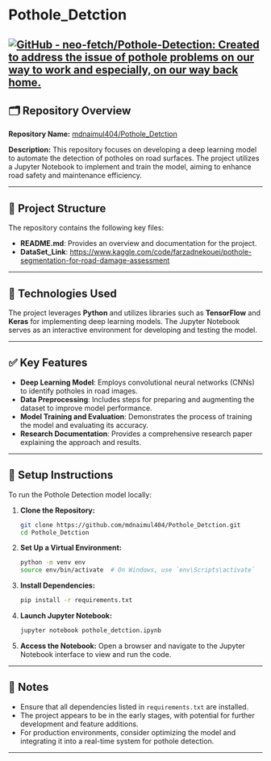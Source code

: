 # Pothole_Detction


[![GitHub - neo-fetch/Pothole-Detection: Created to address the issue of  pothole problems on our way to work and especially, on our way back home.](https://images.openai.com/static-rsc-1/kIuDbh482AP3rfAjaVy0j7iiduJDYhFBwTrfE65F8JN9m8DKV08M-NlMfLK4E3LphSxIE49zlY1TIez8wRQ51OEeSuRt90WB_dg3Lqz8_yLNb_B1epO13wsDmHwPATsL4MDuCLg4A_lf7GAxDgrB8A)](https://github.com/neo-fetch/Pothole-Detection?utm_source=chatgpt.com)
---

## 🗂️ Repository Overview

**Repository Name:** [mdnaimul404/Pothole_Detction](https://github.com/mdnaimul404/Pothole_Detction)

**Description:**
This repository focuses on developing a deep learning model to automate the detection of potholes on road surfaces. The project utilizes a Jupyter Notebook to implement and train the model, aiming to enhance road safety and maintenance efficiency.

---

## 📁 Project Structure

The repository contains the following key files:

* **README.md**: Provides an overview and documentation for the project.
* **DataSet_Link**: https://www.kaggle.com/code/farzadnekouei/pothole-segmentation-for-road-damage-assessment


---

## 🧰 Technologies Used

The project leverages **Python** and utilizes libraries such as **TensorFlow** and **Keras** for implementing deep learning models. The Jupyter Notebook serves as an interactive environment for developing and testing the model.

---

## ✅ Key Features

* **Deep Learning Model**: Employs convolutional neural networks (CNNs) to identify potholes in road images.
* **Data Preprocessing**: Includes steps for preparing and augmenting the dataset to improve model performance.
* **Model Training and Evaluation**: Demonstrates the process of training the model and evaluating its accuracy.
* **Research Documentation**: Provides a comprehensive research paper explaining the approach and results.

---

## 🔧 Setup Instructions

To run the Pothole Detection model locally:

1. **Clone the Repository:**

   ```bash
   git clone https://github.com/mdnaimul404/Pothole_Detction.git
   cd Pothole_Detction
   ```

2. **Set Up a Virtual Environment:**

   ```bash
   python -m venv env
   source env/bin/activate  # On Windows, use `env\Scripts\activate`
   ```

3. **Install Dependencies:**

   ```bash
   pip install -r requirements.txt
   ```

4. **Launch Jupyter Notebook:**

   ```bash
   jupyter notebook pothole_detction.ipynb
   ```

5. **Access the Notebook:**
   Open a browser and navigate to the Jupyter Notebook interface to view and run the code.

---

## 📌 Notes

* Ensure that all dependencies listed in `requirements.txt` are installed.
* The project appears to be in the early stages, with potential for further development and feature additions.
* For production environments, consider optimizing the model and integrating it into a real-time system for pothole detection.

---
